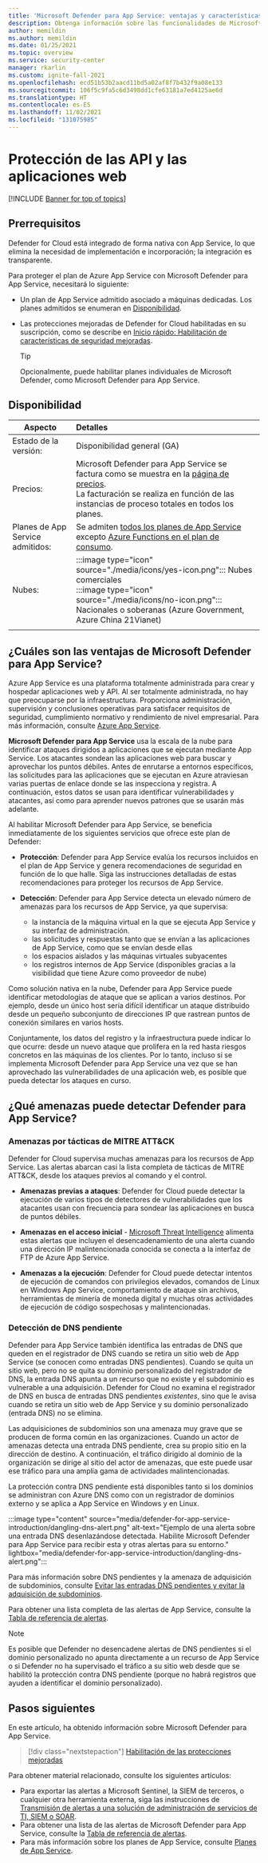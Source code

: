 ```yaml
---
title: 'Microsoft Defender para App Service: ventajas y características'
description: Obtenga información sobre las funcionalidades de Microsoft Defender para App Service y cómo habilitarlo en una suscripción.
author: memildin
ms.author: memildin
ms.date: 01/25/2021
ms.topic: overview
ms.service: security-center
manager: rkarlin
ms.custom: ignite-fall-2021
ms.openlocfilehash: ecd51b53b2aacd11bd5a02af8f7b432f9a08e133
ms.sourcegitcommit: 106f5c9fa5c6d3498dd1cfe63181a7ed4125ae6d
ms.translationtype: HT
ms.contentlocale: es-ES
ms.lasthandoff: 11/02/2021
ms.locfileid: "131075985"
---
```

# <a name="protect-your-web-apps-and-apis"></a>Protección de las API y las aplicaciones web

[!INCLUDE [Banner for top of topics](./includes/banner.md)]

## <a name="prerequisites"></a>Prerrequisitos

Defender for Cloud está integrado de forma nativa con App Service, lo que elimina la necesidad de implementación e incorporación; la integración es transparente.

Para proteger el plan de Azure App Service con Microsoft Defender para App Service, necesitará lo siguiente:

- Un plan de App Service admitido asociado a máquinas dedicadas. Los planes admitidos se enumeran en [Disponibilidad](#availability).

- Las protecciones mejoradas de Defender for Cloud habilitadas en su suscripción, como se describe en [Inicio rápido: Habilitación de características de seguridad mejoradas](enable-enhanced-security.md).

    > [!TIP]
    > Opcionalmente, puede habilitar planes individuales de Microsoft Defender, como Microsoft Defender para App Service.

## <a name="availability"></a>Disponibilidad

| Aspecto                       | Detalles                                                                                                                                                                                        |
|------------------------------|:-----------------------------------------------------------------------------------------------------------------------------------------------------------------------------------------------|
| Estado de la versión:               | Disponibilidad general (GA)                                                                                                                                                                      |
| Precios:                     | Microsoft Defender para App Service se factura como se muestra en la [página de precios](https://azure.microsoft.com/pricing/details/security-center/).<br>La facturación se realiza en función de las instancias de proceso totales en todos los planes.       |
| Planes de App Service admitidos: | Se admiten [todos los planes de App Service](https://azure.microsoft.com/pricing/details/app-service/plans/) excepto [Azure Functions en el plan de consumo](../azure-functions/functions-scale.md). |
| Nubes:                      | :::image type="icon" source="./media/icons/yes-icon.png"::: Nubes comerciales<br>:::image type="icon" source="./media/icons/no-icon.png"::: Nacionales o soberanas (Azure Government, Azure China 21Vianet)                                                     |
|                              |                                                                                                                                                                                                |

## <a name="what-are-the-benefits-of-microsoft-defender-for-app-service"></a>¿Cuáles son las ventajas de Microsoft Defender para App Service?

Azure App Service es una plataforma totalmente administrada para crear y hospedar aplicaciones web y API. Al ser totalmente administrada, no hay que preocuparse por la infraestructura. Proporciona administración, supervisión y conclusiones operativas para satisfacer requisitos de seguridad, cumplimiento normativo y rendimiento de nivel empresarial. Para más información, consulte [Azure App Service](https://azure.microsoft.com/services/app-service/).

**Microsoft Defender para App Service** usa la escala de la nube para identificar ataques dirigidos a aplicaciones que se ejecutan mediante App Service. Los atacantes sondean las aplicaciones web para buscar y aprovechar los puntos débiles. Antes de enrutarse a entornos específicos, las solicitudes para las aplicaciones que se ejecutan en Azure atraviesan varias puertas de enlace donde se las inspecciona y registra. A continuación, estos datos se usan para identificar vulnerabilidades y atacantes, así como para aprender nuevos patrones que se usarán más adelante.

Al habilitar Microsoft Defender para App Service, se beneficia inmediatamente de los siguientes servicios que ofrece este plan de Defender:

- **Protección**: Defender para App Service evalúa los recursos incluidos en el plan de App Service y genera recomendaciones de seguridad en función de lo que halle. Siga las instrucciones detalladas de estas recomendaciones para proteger los recursos de App Service.

- **Detección**: Defender para App Service detecta un elevado número de amenazas para los recursos de App Service, ya que supervisa:
    - la instancia de la máquina virtual en la que se ejecuta App Service y su interfaz de administración.
    - las solicitudes y respuestas tanto que se envían a las aplicaciones de App Service, como que se envían desde ellas
    - los espacios aislados y las máquinas virtuales subyacentes
    - los registros internos de App Service (disponibles gracias a la visibilidad que tiene Azure como proveedor de nube)

Como solución nativa en la nube, Defender para App Service puede identificar metodologías de ataque que se aplican a varios destinos. Por ejemplo, desde un único host sería difícil identificar un ataque distribuido desde un pequeño subconjunto de direcciones IP que rastrean puntos de conexión similares en varios hosts.

Conjuntamente, los datos del registro y la infraestructura puede indicar lo que ocurre: desde un nuevo ataque que prolifera en la red hasta riesgos concretos en las máquinas de los clientes. Por lo tanto, incluso si se implementa Microsoft Defender para App Service una vez que se han aprovechado las vulnerabilidades de una aplicación web, es posible que pueda detectar los ataques en curso.


## <a name="what-threats-can-defender-for-app-service-detect"></a>¿Qué amenazas puede detectar Defender para App Service?

### <a name="threats-by-mitre-attck-tactics"></a>Amenazas por tácticas de MITRE ATT&CK

Defender for Cloud supervisa muchas amenazas para los recursos de App Service. Las alertas abarcan casi la lista completa de tácticas de MITRE ATT&CK, desde los ataques previos al comando y el control.

- **Amenazas previas a ataques**: Defender for Cloud puede detectar la ejecución de varios tipos de detectores de vulnerabilidades que los atacantes usan con frecuencia para sondear las aplicaciones en busca de puntos débiles.

- **Amenazas en el acceso inicial** - [Microsoft Threat Intelligence](https://go.microsoft.com/fwlink/?linkid=2128684) alimenta estas alertas que incluyen el desencadenamiento de una alerta cuando una dirección IP malintencionada conocida se conecta a la interfaz de FTP de Azure App Service.

- **Amenazas a la ejecución**: Defender for Cloud puede detectar intentos de ejecución de comandos con privilegios elevados, comandos de Linux en Windows App Service, comportamiento de ataque sin archivos, herramientas de minería de moneda digital y muchas otras actividades de ejecución de código sospechosas y malintencionadas.

### <a name="dangling-dns-detection"></a>Detección de DNS pendiente

Defender para App Service también identifica las entradas de DNS que queden en el registrador de DNS cuando se retira un sitio web de App Service (se conocen como entradas DNS pendientes). Cuando se quita un sitio web, pero no se quita su dominio personalizado del registrador de DNS, la entrada DNS apunta a un recurso que no existe y el subdominio es vulnerable a una adquisición. Defender for Cloud no examina el registrador de DNS en busca de entradas DNS pendientes *existentes*, sino que le avisa cuando se retira un sitio web de App Service y su dominio personalizado (entrada DNS) no se elimina.

Las adquisiciones de subdominios son una amenaza muy grave que se producen de forma común en las organizaciones. Cuando un actor de amenazas detecta una entrada DNS pendiente, crea su propio sitio en la dirección de destino. A continuación, el tráfico dirigido al dominio de la organización se dirige al sitio del actor de amenazas, que este puede usar ese tráfico para una amplia gama de actividades malintencionadas.

La protección contra DNS pendiente está disponibles tanto si los dominios se administran con Azure DNS como con un registrador de dominios externo y se aplica a App Service en Windows y en Linux.

:::image type="content" source="media/defender-for-app-service-introduction/dangling-dns-alert.png" alt-text="Ejemplo de una alerta sobre una entrada DNS desenlazándose detectada. Habilite Microsoft Defender para App Service para recibir esta y otras alertas para su entorno." lightbox="media/defender-for-app-service-introduction/dangling-dns-alert.png":::

Para más información sobre DNS pendientes y la amenaza de adquisición de subdominios, consulte [Evitar las entradas DNS pendientes y evitar la adquisición de subdominios](../security/fundamentals/subdomain-takeover.md).

Para obtener una lista completa de las alertas de App Service, consulte la [Tabla de referencia de alertas](alerts-reference.md#alerts-azureappserv).

> [!NOTE]
> Es posible que Defender no desencadene alertas de DNS pendientes si el dominio personalizado no apunta directamente a un recurso de App Service o si Defender no ha supervisado el tráfico a su sitio web desde que se habilitó la protección contra DNS pendiente (porque no habrá registros que ayuden a identificar el dominio personalizado).

## <a name="next-steps"></a>Pasos siguientes

En este artículo, ha obtenido información sobre Microsoft Defender para App Service. 

> [!div class="nextstepaction"]
> [Habilitación de las protecciones mejoradas](enable-enhanced-security.md)

Para obtener material relacionado, consulte los siguientes artículos: 

- Para exportar las alertas a Microsoft Sentinel, la SIEM de terceros, o cualquier otra herramienta externa, siga las instrucciones de [Transmisión de alertas a una solución de administración de servicios de TI, SIEM o SOAR](export-to-siem.md).
- Para obtener una lista de las alertas de Microsoft Defender para App Service, consulte la [Tabla de referencia de alertas](alerts-reference.md#alerts-azureappserv).
- Para más información sobre los planes de App Service, consulte [Planes de App Service](https://azure.microsoft.com/pricing/details/app-service/plans/).
